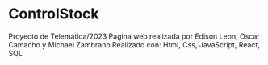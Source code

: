 # ControlStock
Proyecto de Telemática/2023
Pagina web realizada por Edison Leon, Oscar Camacho y Michael Zambrano 
Realizado con: Html, Css, JavaScript, React, SQL
